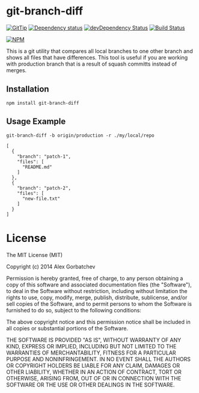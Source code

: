 # git-branch-diff

[![GitTip](http://img.shields.io/gittip/alexgorbatchev.svg)](https://www.gittip.com/alexgorbatchev/)
[![Dependency status](https://david-dm.org/alexgorbatchev/git-branch-diff.svg)](https://david-dm.org/alexgorbatchev/git-branch-diff)
[![devDependency Status](https://david-dm.org/alexgorbatchev/generator-coffee-module/dev-status.svg)](https://david-dm.org/alexgorbatchev/generator-coffee-module#info=devDependencies)
[![Build Status](https://secure.travis-ci.org/alexgorbatchev/git-branch-diff.svg?branch=master)](https://travis-ci.org/alexgorbatchev/git-branch-diff)

[![NPM](https://nodei.co/npm/git-branch-diff.svg)](https://npmjs.org/package/git-branch-diff)

This is a git utility that compares all local branches to one other branch and shows all files that have differences. This tool is useful if you are working with production branch that is a result of squash committs instead of merges.

## Installation

    npm install git-branch-diff

## Usage Example

    git-branch-diff -b origin/production -r ./my/local/repo

    [
      {
        "branch": "patch-1",
        "files": [
          "README.md"
        ]
      },
      {
        "branch": "patch-2",
        "files": [
          "new-file.txt"
        ]
      }
    ]

# License

The MIT License (MIT)

Copyright (c) 2014 Alex Gorbatchev

Permission is hereby granted, free of charge, to any person obtaining a copy
of this software and associated documentation files (the "Software"), to deal
in the Software without restriction, including without limitation the rights
to use, copy, modify, merge, publish, distribute, sublicense, and/or sell
copies of the Software, and to permit persons to whom the Software is
furnished to do so, subject to the following conditions:

The above copyright notice and this permission notice shall be included in
all copies or substantial portions of the Software.

THE SOFTWARE IS PROVIDED "AS IS", WITHOUT WARRANTY OF ANY KIND, EXPRESS OR
IMPLIED, INCLUDING BUT NOT LIMITED TO THE WARRANTIES OF MERCHANTABILITY,
FITNESS FOR A PARTICULAR PURPOSE AND NONINFRINGEMENT. IN NO EVENT SHALL THE
AUTHORS OR COPYRIGHT HOLDERS BE LIABLE FOR ANY CLAIM, DAMAGES OR OTHER
LIABILITY, WHETHER IN AN ACTION OF CONTRACT, TORT OR OTHERWISE, ARISING FROM,
OUT OF OR IN CONNECTION WITH THE SOFTWARE OR THE USE OR OTHER DEALINGS IN
THE SOFTWARE.
